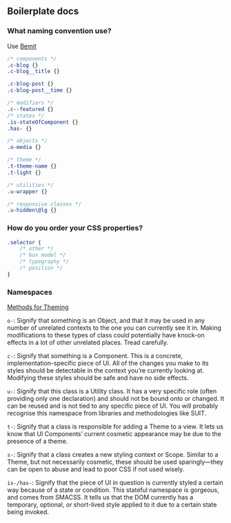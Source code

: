 ## Boilerplate docs

### What naming convention use?

Use [Bemit](http://csswizardry.com/2015/08/bemit-taking-the-bem-naming-convention-a-step-further/)

```css
/* components */
.c-blog {}
.c-blog__title {}

.c-blog-post {}
.c-blog-post__time {}

/* modifiers */
.c--featured {}
/* states */
.is-stateOfComponent {}
.has- {}

/* objects */
.o-media {}

/* theme */
.t-theme-name {}
.t-light {}

/* utilities */
.u-wrapper {}

/* responsive classes */
.u-hidden\@lg {}
```

### How do you order your CSS properties?

```css
.selector {
    /* other */
    /* box model */
    /* typography */
    /* position */
}
```

### Namespaces

[Methods for Theming](https://speakerdeck.com/csswizardry/4half-methods-for-theming-in-s-css)

`o-`: Signify that something is an Object, and that it may be used in any number of unrelated contexts to the one you can currently see it in. Making modifications to these types of class could potentially have knock-on effects in a lot of other unrelated places. Tread carefully.

`c-`: Signify that something is a Component. This is a concrete, implementation-specific piece of UI. All of the changes you make to its styles should be detectable in the context you’re currently looking at. Modifying these styles should be safe and have no side effects.

`u-`: Signify that this class is a Utility class. It has a very specific role (often providing only one declaration) and should not be bound onto or changed. It can be reused and is not tied to any specific piece of UI. You will probably recognise this namespace from libraries and methodologies like SUIT.

`t-`: Signify that a class is responsible for adding a Theme to a view. It lets us know that UI Components’ current cosmetic appearance may be due to the presence of a theme.

`s-`: Signify that a class creates a new styling context or Scope. Similar to a Theme, but not necessarily cosmetic, these should be used sparingly—they can be open to abuse and lead to poor CSS if not used wisely.

`is-/has-`: Signify that the piece of UI in question is currently styled a certain way because of a state or condition. This stateful namespace is gorgeous, and comes from SMACSS. It tells us that the DOM currently has a temporary, optional, or short-lived style applied to it due to a certain state being invoked.
